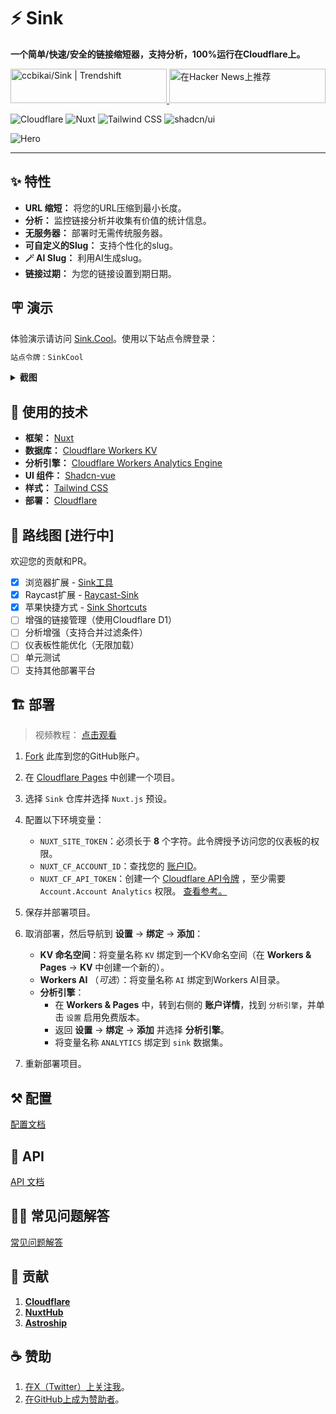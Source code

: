 # ⚡ Sink

**一个简单/快速/安全的链接缩短器，支持分析，100%运行在Cloudflare上。**

<a href="https://trendshift.io/repositories/10421" target="_blank">
  <img
    src="https://trendshift.io/api/badge/repositories/10421"
    alt="ccbikai/Sink | Trendshift"
    style="width: 250px; height: 55px;"
    width="250"
    height="55"
  />
</a>
<a href="https://news.ycombinator.com/item?id=40843683">
  <img
    src="https://hackernews-badge.vercel.app/api?id=40843683"
    alt="在Hacker News上推荐"
    style="width: 250px; height: 55px;"
    width="250"
    height="55"
  />
</a>

![Cloudflare](https://img.shields.io/badge/Cloudflare-F69652?style=flat&logo=cloudflare&logoColor=white)
![Nuxt](https://img.shields.io/badge/Nuxt-00DC82?style=flat&logo=nuxtdotjs&logoColor=white)
![Tailwind CSS](https://img.shields.io/badge/Tailwind%20CSS-06B6D4?style=flat&logo=tailwindcss&logoColor=white)
![shadcn/ui](https://img.shields.io/badge/shadcn/ui-000000?style=flat&logo=shadcnui&logoColor=white)

![Hero](./public/image.png)

----

## ✨ 特性

- **URL 缩短：** 将您的URL压缩到最小长度。
- **分析：** 监控链接分析并收集有价值的统计信息。
- **无服务器：** 部署时无需传统服务器。
- **可自定义的Slug：** 支持个性化的slug。
- **🪄 AI Slug：** 利用AI生成slug。
- **链接过期：** 为您的链接设置到期日期。

## 🪧 演示

体验演示请访问 [Sink.Cool](https://sink.cool/dashboard)。使用以下站点令牌登录：

```txt
站点令牌：SinkCool
```

<details>
  <summary><b>截图</b></summary>
  <img alt="分析" src="./docs/images/sink.cool_dashboard.png"/>
  <img alt="链接" src="./docs/images/sink.cool_dashboard_links.png"/>
  <img alt="链接分析" src="./docs/images/sink.cool_dashboard_link_slug.png"/>
</details>

## 🧱 使用的技术

- **框架：** [Nuxt](https://nuxt.com/)
- **数据库：** [Cloudflare Workers KV](https://developers.cloudflare.com/kv/)
- **分析引擎：** [Cloudflare Workers Analytics Engine](https://developers.cloudflare.com/analytics/)
- **UI 组件：** [Shadcn-vue](https://www.shadcn-vue.com/)
- **样式：** [Tailwind CSS](https://tailwindcss.com/)
- **部署：** [Cloudflare](https://www.cloudflare.com/)

## 🚗 路线图 [进行中]

欢迎您的贡献和PR。

- [x] 浏览器扩展
      - [Sink工具](https://github.com/zhuzhuyule/sink-extension)
- [x] Raycast扩展
      - [Raycast-Sink](https://github.com/foru17/raycast-sink)
- [x] 苹果快捷方式
      - [Sink Shortcuts](https://s.search1api.com/sink001)
- [ ] 增强的链接管理（使用Cloudflare D1）
- [ ] 分析增强（支持合并过滤条件）
- [ ] 仪表板性能优化（无限加载）
- [ ] 单元测试
- [ ] 支持其他部署平台

## 🏗️ 部署

> 视频教程： [点击观看](https://www.youtube.com/watch?v=MkU23U2VE9E)

1. [Fork](https://github.com/woodchen-ink/sink/fork) 此库到您的GitHub账户。
2. 在 [Cloudflare Pages](https://developers.cloudflare.com/pages/) 中创建一个项目。
3. 选择 `Sink` 仓库并选择 `Nuxt.js` 预设。
4. 配置以下环境变量：
   - `NUXT_SITE_TOKEN`：必须长于 **8** 个字符。此令牌授予访问您的仪表板的权限。
   - `NUXT_CF_ACCOUNT_ID`：查找您的 [账户ID](https://developers.cloudflare.com/fundamentals/setup/find-account-and-zone-ids/)。
   - `NUXT_CF_API_TOKEN`：创建一个 [Cloudflare API令牌](https://developers.cloudflare.com/fundamentals/api/get-started/create-token/) ，至少需要 `Account.Account Analytics` 权限。 [查看参考。](https://developers.cloudflare.com/analytics/analytics-engine/sql-api/#authentication)

5. 保存并部署项目。
6. 取消部署，然后导航到 **设置** -> **绑定** -> **添加**：
   - **KV 命名空间**：将变量名称 `KV` 绑定到一个KV命名空间（在 **Workers & Pages** -> **KV** 中创建一个新的）。
   - **Workers AI** （_可选_）：将变量名称 `AI` 绑定到Workers AI目录。
   - **分析引擎**：
     - 在 **Workers & Pages** 中，转到右侧的 **账户详情**，找到 `分析引擎`，并单击 `设置` 启用免费版本。
     - 返回 **设置** -> **绑定** -> **添加** 并选择 **分析引擎**。
     - 将变量名称 `ANALYTICS` 绑定到 `sink` 数据集。

7. 重新部署项目。

## ⚒️ 配置

[配置文档](./docs/configuration.md)

## 🔌 API

[API 文档](./docs/api.md)

## 🙋🏻 常见问题解答

[常见问题解答](./docs/faqs.md)

## 💖 贡献

1. [**Cloudflare**](https://www.cloudflare.com/)
2. [**NuxtHub**](https://hub.nuxt.com/)
3. [**Astroship**](https://astroship.web3templates.com/)

## ☕ 赞助

1. [在X（Twitter）上关注我](https://x.com/0xKaiBi)。
2. [在GitHub上成为赞助者](https://github.com/sponsors/ccbikai)。
